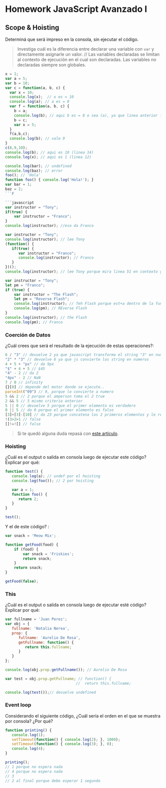 
# Homework JavaScript Avanzado I

## Scope & Hoisting

Determiná que será impreso en la consola, sin ejecutar el código.

> Investiga cuál es la diferencia entre declarar una variable con `var` y directamente asignarle un valor.
// Las variables declaradas se limitan al contexto de ejecución en el cual son declaradas. Las variables no declaradas siempre son globales.

```javascript
x = 1;
var a = 5;
var b = 10;
var c = function(a, b, c) {
  var x = 10;
  console.log(x);  // x es = 10
  console.log(a); // a es = 8
  var f = function(a, b, c) {
    b = a;
    console.log(b); // aqui b es = 8 o sea (a), ya que linea anterior fue reasignado valor
    b = c;
    var x = 5;
  }
  f(a,b,c);
  console.log(b); // vale 9
}
c(8,9,10);
console.log(b); // aqui es 10 (linea 14)
console.log(x); // aqui es 1 (linea 12)
```

```javascript
console.log(bar); // undefined
console.log(baz); // error
foo(); // 'Hola'
function foo() { console.log('Hola!'); }
var bar = 1;
baz = 2;
```F

```javascript
var instructor = "Tony";
if(true) {
    var instructor = "Franco";
}
console.log(instructor); //eso da Franco
```

```javascript
var instructor = "Tony";
console.log(instructor); // lee Tony
(function() {
   if(true) {
      var instructor = "Franco";
      console.log(instructor); // Franco
   }
})();
console.log(instructor); // lee Tony porque mira linea 51 en contexto global
```

```javascript
var instructor = "Tony";
let pm = "Franco";
if (true) {
    var instructor = "The Flash";
    let pm = "Reverse Flash";
    console.log(instructor); // Teh Flash porque est+a dentro de la funcion
    console.log(pm); // REverse Flash
}
console.log(instructor); // the Flash
console.log(pm); // Franco
```
### Coerción de Datos

¿Cuál crees que será el resultado de la ejecución de estas operaciones?:

```javascript
6 / "3" // devuelve 2 ya que javascript transforma el string "3" en numero 3
"2" * "3" // devuelve 6 ya que js convierte los string en numeros
4 + 5 + "px" // da 9px
"$" + 4 + 5 // $45
"4" - 2 // da 2
"4px" - 2 // NaN
7 / 0 // infinity 
{}[0] // depende del motor donde se ejecute..
parseInt("09") // 9, porque lo convierte a numero
5 && 2 // 2 porque el amperson toma el 2 true
2 && 5 // 5 mismo criterio anterior
5 || 0 // devuelve 5 porque el primer elemento es verdadero
0 || 5 // da 0 porque el primer elemento es falso
[3]+[3]-[10] // da 23 porque concatena los 2 primeros elementos y le resta 10. Cosas de js
!(3>2>1 // false
[]!=![] // false
```

> Si te quedó alguna duda repasá con [este artículo](http://javascript.info/tutorial/object-conversion).


### Hoisting

¿Cuál es el output o salida en consola luego de ejecutar este código? Explicar por qué:

```javascript
function test() {
   console.log(a); // undef por el hoisting
   console.log(foo()); // 2 por hoisting

   var a = 1;
   function foo() {
      return 2;
   }
}

test();
```

Y el de este código? :

```javascript
var snack = 'Meow Mix';

function getFood(food) {
    if (food) {
        var snack = 'Friskies';
        return snack;
    }
    return snack;
}

getFood(false);
```


### This

¿Cuál es el output o salida en consola luego de ejecutar esté código? Explicar por qué:

```javascript
var fullname = 'Juan Perez';
var obj = {
   fullname: 'Natalia Nerea',
   prop: {
      fullname: 'Aurelio De Rosa',
      getFullname: function() {
         return this.fullname;
      }
   }
};

console.log(obj.prop.getFullname()); // Aurelio De Rosa

var test = obj.prop.getFullname; // function() {
                                //  return this.fullname;

console.log(test());// devuelve undefined
```

### Event loop

Considerando el siguiente código, ¿Cuál sería el orden en el que se muestra por consola? ¿Por qué?

```javascript
function printing() {
   console.log(1);
   setTimeout(function() { console.log(2); }, 1000);
   setTimeout(function() { console.log(3); }, 0);
   console.log(4);
}

printing();
// 1 porque no espera nada
// 4 porque no espera nada
// 3
// 2 al final porque debe esperar 1 segundo
```
